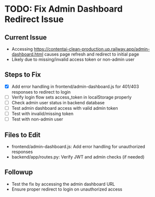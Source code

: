 # TODO: Fix Admin Dashboard Redirect Issue

## Current Issue
- Accessing https://contentai-clean-production.up.railway.app/admin-dashboard.html causes page refresh and redirect to initial page
- Likely due to missing/invalid access token or non-admin user

## Steps to Fix
- [x] Add error handling in frontend/admin-dashboard.js for 401/403 responses to redirect to login
- [ ] Verify login flow sets access_token in localStorage properly
- [ ] Check admin user status in backend database
- [ ] Test admin dashboard access with valid admin token
- [ ] Test with invalid/missing token
- [ ] Test with non-admin user

## Files to Edit
- frontend/admin-dashboard.js: Add error handling for unauthorized responses
- backend/app/routes.py: Verify JWT and admin checks (if needed)

## Followup
- Test the fix by accessing the admin dashboard URL
- Ensure proper redirect to login on unauthorized access
